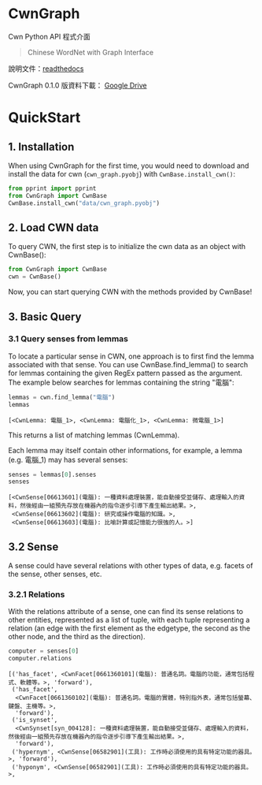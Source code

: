 CwnGraph
=========

Cwn Python API 程式介面

> Chinese WordNet with Graph Interface

說明文件：[readthedocs](https://cwngraph.readthedocs.io/en/latest/)

CwnGraph 0.1.0 版資料下載：
[Google Drive](https://drive.google.com/file/d/1opGRw490cAizoj2JHzR8UIZME3Mc65Ze/view?usp=sharing)

# QuickStart

## 1. Installation

When using CwnGraph for the first time, you would need to download and install the data for cwn (`cwn_graph.pyobj`) with `CwnBase.install_cwn()`:

```python
from pprint import pprint
from CwnGraph import CwnBase
CwnBase.install_cwn("data/cwn_graph.pyobj")
```

## 2. Load CWN data

To query CWN, the first step is to initialize the cwn data as an object with CwnBase():

```python
from CwnGraph import CwnBase
cwn = CwnBase()
```

Now, you can start querying CWN with the methods provided by CwnBase!

## 3. Basic Query

### 3.1 Query senses from lemmas

To locate a particular sense in CWN, one approach is to first find the lemma associated with that sense. You can use CwnBase.find_lemma() to search for lemmas containing the given RegEx pattern passed as the argument. The example below searches for lemmas containing the string "電腦":

```python
lemmas = cwn.find_lemma("電腦")
lemmas
```

```
[<CwnLemma: 電腦_1>, <CwnLemma: 電腦化_1>, <CwnLemma: 微電腦_1>]
```

This returns a list of matching lemmas (CwnLemma).

Each lemma may itself contain other informations, for example, a lemma (e.g. 電腦_1) may has several senses:

```python
senses = lemmas[0].senses
senses
```

```
[<CwnSense[06613601](電腦): 一種資料處理裝置，能自動接受並儲存、處理輸入的資料，然後經由一組預先存放在機器內的指令逐步引導下產生輸出結果。>,
 <CwnSense[06613602](電腦): 研究或操作電腦的知識。>,
 <CwnSense[06613603](電腦): 比喻計算或記憶能力很強的人。>]
```

## 3.2 Sense

A sense could have several relations with other types of data, e.g. facets of the sense, other senses, etc.

### 3.2.1 Relations

With the relations attribute of a sense, one can find its sense relations to other entities, represented as a list of tuple, with each tuple representing a relation (an edge with the first element as the edgetype, the second as the other node, and the third as the direction).

```python
computer = senses[0]
computer.relations
```

```
[('has_facet', <CwnFacet[0661360101](電腦): 普通名詞。電腦的功能，通常包括程式、軟體等。>, 'forward'),
 ('has_facet',
  <CwnFacet[0661360102](電腦): 普通名詞。電腦的實體，特別指外表，通常包括螢幕、鍵盤、主機等。>,
  'forward'),
 ('is_synset',
  <CwnSynset[syn_004128]: 一種資料處理裝置，能自動接受並儲存、處理輸入的資料，然後經由一組預先存放在機器內的指令逐步引導下產生輸出結果。>,
  'forward'),
 ('hypernym', <CwnSense[06582901](工具): 工作時必須使用的具有特定功能的器具。>, 'forward'),
 ('hyponym', <CwnSense[06582901](工具): 工作時必須使用的具有特定功能的器具。>,
```
